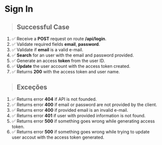# Sign In

> ## Successful Case

1. ✅ Receive a **POST** request on route **/api/login**.
2. ✅ Validate required fields **email**, **password**.
3. ✅ Validate if **email** is a valid e-mail.
4. ✅ **Search** for an user with the email and password provided.
5. ✅ Generate an access **token** from the user ID.
6. ✅ **Update** the user account with the access token created.
7. ✅ Returns **200** with the access token and user name.

> ## Exceções

1. ✅ Returns error **404** if API is not founded.
2. ✅ Returns error **400** if email or password are not provided by the client.
3. ✅ Returns error **400** if provided email is an invalid e-mail.
4. ✅ Returns error **401** if user with provided information is not found.
5. ✅ Returns error **500** if something goes wrong while generating access token.
6. ✅ Returns error **500** if something goes wrong while trying to update user accout with the access token generated.
